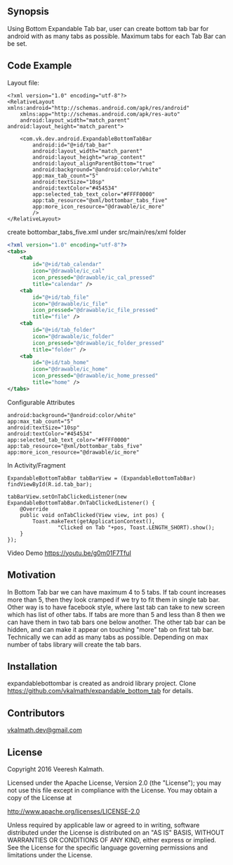 ## Synopsis

Using Bottom Expandable Tab bar, user can create bottom tab bar for android with as many tabs as possible. Maximum tabs for each Tab Bar can be set.

## Code Example
Layout file:

```
<?xml version="1.0" encoding="utf-8"?>
<RelativeLayout xmlns:android="http://schemas.android.com/apk/res/android"
    xmlns:app="http://schemas.android.com/apk/res-auto"
    android:layout_width="match_parent" android:layout_height="match_parent">

    <com.vk.dev.android.ExpandableBottomTabBar
        android:id="@+id/tab_bar"
        android:layout_width="match_parent"
        android:layout_height="wrap_content"
        android:layout_alignParentBottom="true"
        android:background="@android:color/white"
        app:max_tab_count="5"
        android:textSize="10sp"
        android:textColor="#454534"
        app:selected_tab_text_color="#FFFF0000"
        app:tab_resource="@xml/bottombar_tabs_five"
        app:more_icon_resource="@drawable/ic_more"
        />
</RelativeLayout>
```

create bottombar_tabs_five.xml under src/main/res/xml folder

```xml
<?xml version="1.0" encoding="utf-8"?>
<tabs>
    <tab
        id="@+id/tab_calendar"
        icon="@drawable/ic_cal"
        icon_pressed="@drawable/ic_cal_pressed"
        title="calendar" />
    <tab
        id="@+id/tab_file"
        icon="@drawable/ic_file"
        icon_pressed="@drawable/ic_file_pressed"
        title="file" />
    <tab
        id="@+id/tab_folder"
        icon="@drawable/ic_folder"
        icon_pressed="@drawable/ic_folder_pressed"
        title="folder" />
    <tab
        id="@+id/tab_home"
        icon="@drawable/ic_home"
        icon_pressed="@drawable/ic_home_pressed"
        title="home" />
</tabs>
```

Configurable Attributes
```
android:background="@android:color/white"
app:max_tab_count="5"
android:textSize="10sp"
android:textColor="#454534"
app:selected_tab_text_color="#FFFF0000"
app:tab_resource="@xml/bottombar_tabs_five"
app:more_icon_resource="@drawable/ic_more"

```

In Activity/Fragment

```
ExpandableBottomTabBar tabBarView = (ExpandableBottomTabBar) findViewById(R.id.tab_bar);

tabBarView.setOnTabClickedListener(new ExpandableBottomTabBar.OnTabClickedListener() {
    @Override
    public void onTabClicked(View view, int pos) {
        Toast.makeText(getApplicationContext(),
                "Clicked on Tab "+pos, Toast.LENGTH_SHORT).show();
    }
});
```

Video Demo
https://youtu.be/g0m01F7TfuI

## Motivation

In Bottom Tab bar we can have maximum 4 to 5 tabs. If tab count increases more than 5, then they look cramped if we try to fit them in
single tab bar. Other way is to have facebook style, where last tab can take to new screen which has list of other tabs.
If tabs are more than 5 and less than 8 then we can have them in two tab bars one below another. The other tab bar can be hidden, and can make it
appear on touching "more" tab on first tab bar.
Technically we can add as many tabs as possible. Depending on max number of tabs library will create the tab bars.

## Installation

expandablebottombar is created as android library project. Clone https://github.com/vkalmath/expandable_bottom_tab for details.

## Contributors

vkalmath.dev@gmail.com

## License

Copyright 2016 Veeresh Kalmath.

Licensed under the Apache License, Version 2.0 (the "License");
you may not use this file except in compliance with the License.
You may obtain a copy of the License at

   http://www.apache.org/licenses/LICENSE-2.0

Unless required by applicable law or agreed to in writing, software
distributed under the License is distributed on an "AS IS" BASIS,
WITHOUT WARRANTIES OR CONDITIONS OF ANY KIND, either express or implied.
See the License for the specific language governing permissions and
limitations under the License.